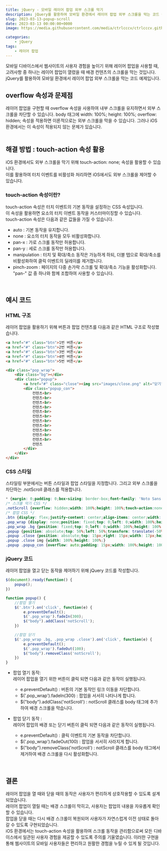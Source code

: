 ```yaml
---
title: jQuery - 모바일 레이어 팝업 외부 스크롤 막기
description: jQuery를 활용하여 모바일 환경에서 레이어 팝업 외부 스크롤을 막는 코드 예제입니다.
slug: 2023-03-13-popup-scroll
date: 2023-03-13 00:00:00+0000
image: https://media.githubusercontent.com/media/ctrlcccv/ctrlcccv.github.io/master/assets/img/post/popup-scroll.webp

categories:
    - jQuery
tags:
    - 레이어 팝업
---
```

모바일 디바이스에서 웹사이트의 사용자 경험을 높이기 위해 레이어 팝업을 사용할 때, 고려사항 중 하나는 레이어 팝업이 열렸을 때 배경 컨텐츠의 스크롤을 막는 것입니다. jQuery를 활용하여 모바일 환경에서 레이어 팝업 외부 스크롤을 막는 코드 예제입니다.

## overflow 속성과 문제점
레이어 팝업을 구현할 때 overflow 속성을 사용하여 내부 스크롤을 유지하면서 외부 스크롤을 차단할 수 있습니다. body 태그에 width: 100%; height: 100%; overflow: hidden; 속성을 적용하면 이론적으로는 외부 스크롤을 막을 수 있습니다. 그러나 iOS 환경에서는 이 속성이 적용되지 않는 문제가 있습니다.  
<br>

## 해결 방법 : touch-action 속성 활용
iOS 환경에서도 외부 스크롤을 막기 위해 touch-action: none; 속성을 활용할 수 있습니다.   
이를 활용하여 터치 이벤트를 비활성화 처리하면 iOS에서도 외부 스크롤을 제어할 수 있습니다.  

### touch-action 속성이란?
touch-action 속성은 터치 이벤트의 기본 동작을 설정하는 CSS 속성입니다.  
이 속성을 활용하면 요소의 터치 이벤트 동작을 커스터마이징할 수 있습니다.  
touch-action 속성은 다음과 같은 값들을 가질 수 있습니다.  
* auto : 기본 동작을 유지합니다.
* none : 요소의 터치 동작을 모두 비활성화합니다.
* pan-x : 가로 스크롤 동작만 허용합니다.
* pan-y : 세로 스크롤 동작만 허용합니다.
* manipulation : 터치 및 확대/축소 동작은 가능하게 하되, 더블 탭으로 확대/축소를 비활성화하여 클릭 이벤트의 딜레이를 제거합니다.   
* pinch-zoom : 페이지의 다중 손가락 스크롤 및 확대/축소 기능을 활성화합니다. "pan-" 값 중 하나와 함께 조합하여 사용할 수 있습니다.  
<br>

<script async src="https://pagead2.googlesyndication.com/pagead/js/adsbygoogle.js?client=ca-pub-8535540836842352" crossorigin="anonymous"></script>
<ins class="adsbygoogle"
     style="display:block; text-align:center;"
     data-ad-layout="in-article"
     data-ad-format="fluid"
     data-ad-client="ca-pub-8535540836842352"
     data-ad-slot="2974559225"></ins>
<script>
     (adsbygoogle = window.adsbygoogle || []).push({});
</script>

## 예시 코드

### HTML 구조

레이어 팝업을 활용하기 위해 버튼과 팝업 컨텐츠를 다음과 같은 HTML 구조로 작성했습니다.  

```html
<a href="#" class="btn">1번 버튼</a>
<a href="#" class="btn">2번 버튼</a>
<a href="#" class="btn">3번 버튼</a>
<a href="#" class="btn">4번 버튼</a>
<a href="#" class="btn">5번 버튼</a>

<div class="pop_wrap">
    <div class="bg"></div>
    <div class="popup">
        <a href="#" class="close"><img src="images/close.png" alt="닫기"></a>
        <div class="popup_con">
            컨텐츠<br>
            컨텐츠<br>
            컨텐츠<br>
            컨텐츠<br>
            컨텐츠<br>
            컨텐츠<br>
            컨텐츠<br>
            컨텐츠<br>
            컨텐츠<br>
            컨텐츠<br>
            컨텐츠<br>
            컨텐츠
        </div>
    </div>
</div>
```

### CSS 스타일

스타일링 부분에서는 버튼 스타일과 팝업 스타일을 지정합니다. 그리고 외부 스크롤을 차단하는 .notScroll 클래스를 적용합니다.  

```css
* {margin: 0;padding: 0;box-sizing: border-box;font-family: 'Noto Sans KR', sans-serif;}
/* 스크롤 막기 CSS */
.notScroll {overflow: hidden;width: 100%;height: 100%;touch-action:none;}
/* 팝업 CSS */
.btn {display: flex;justify-content: center;align-items: center;width: 300px;height: 300px;margin: 0 auto 30px;background: #8ab4f8;font-size: 16px;text-decoration: none;color: #000;}
.pop_wrap {display: none;position: fixed;top: 0;left: 0;width: 100%;height: 100%;z-index: 3;}
.pop_wrap .bg {position: fixed;top: 0;left: 0;width: 100%;height: 100%;background: rgba(0,0,0,0.8);z-index: 1;}
.popup {position: absolute;top: 50%;left: 50%;transform: translate(-50%,-50%);width: 280px;height: 280px;max-width:90vw;max-height: 90vh;background: #fff;z-index: 2;}
.popup .close {position: absolute;top: 15px;right: 15px;width: 17px;height: 17px;}
.popup .close img {width: 100%;height: 100%;}
.popup .popup_con {overflow: auto;padding: 15px;width: 100%;height: 100%;font-size: 16px;line-height: 24px;color: #000;}
```

### jQuery 코드

레이어 팝업을 열고 닫는 동작을 제어하기 위해 jQuery 코드를 작성합니다.

```js
$(document).ready(function() {
    popup();
})

function popup() {
    //팝업 열기
    $('.btn').on('click', function(e) {
        e.preventDefault();
        $('.pop_wrap').fadeIn(300);
        $("body").addClass('notScroll');
    })

    //팝업 닫기
    $('.pop_wrap .bg, .pop_wrap .close').on('click', function(e) {
        e.preventDefault();
        $('.pop_wrap').fadeOut(100);
        $("body").removeClass('notScroll');
    })
}
```
* 팝업 열기 동작:  
  레이어 팝업을 열기 위한 버튼이 클릭 되면 다음과 같은 동작이 실행됩니다.
  - e.preventDefault() : 버튼의 기본 동작인 링크 이동을 차단합니다.
  - $('.pop_wrap').fadeIn(300) : 팝업을 서서히 나타나게 합니다.
  - $("body").addClass('notScroll') : notScroll 클래스를 body 태그에 추가하여 배경 스크롤을 막습니다.

* 팝업 닫기 동작 :  
  레이어 팝업의 배경 또는 닫기 버튼이 클릭 되면 다음과 같은 동작이 실행됩니다.
  - e.preventDefault() : 클릭 이벤트의 기본 동작을 차단합니다.
  - $('.pop_wrap').fadeOut(100) : 팝업을 서서히 사라지게 합니다.
  - $("body").removeClass('notScroll') : notScroll 클래스를 body 태그에서 제거하여 배경 스크롤을 다시 활성화합니다.  
<br>

## 결론
레이어 팝업을 열 때와 닫을 때의 동작은 사용자가 편리하게 상호작용할 수 있도록 설계되었습니다.   
레이어 팝업이 열릴 때는 배경 스크롤이 막히고, 사용자는 팝업의 내용을 자유롭게 확인할 수 있습니다.   
팝업을 닫을 때는 다시 배경 스크롤이 복원되어 사용자가 자연스럽게 이전 상태로 돌아갈 수 있도록 구현되었습니다.  
iOS 환경에서는 touch-action 속성을 활용하여 스크롤 동작을 관리함으로써 모든 디바이스에서 일관된 사용자 경험을 제공할 수 있도록 주의를 기울였습니다.
이러한 구현을 통해 웹사이트의 모바일 사용자들은 편리하고 원활한 경험을 누릴 수 있게 될 것입니다.   

<!-- [>> 예제 다운로드](https://github.com/ctrlcccv/popup-scroll/){:target="_blank"} -->
